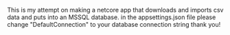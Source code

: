 This is my attempt on making a netcore app that downloads and imports csv data and puts into an MSSQL database.
in the appsettings.json file please change "DefaultConnection" to your database connection string thank you!
